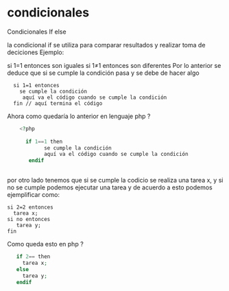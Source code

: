 # condicionales

Condicionales If else

la condicional if se utiliza para comparar resultados y realizar toma de deciciones
Ejemplo:

si 1=1 entonces son iguales
si 1≠1 entonces son diferentes
Por lo anterior se deduce que si se cumple la condición pasa y se debe de hacer algo

      si 1=1 entonces
        se cumple la condición
         aquí va el código cuando se cumple la condición
      fin // aquí termina el código 
Ahora como quedaría lo anterior en lenguaje php ?
```php
    <?php
      
      if 1==1 then
	        se cumple la condición
            aquí va el código cuando se cumple la condición
	   endif
	   
``` 

por otro lado tenemos que si se cumple la codicio se realiza una tarea x,
y si no se cumple podemos ejecutar una tarea y de acuerdo a esto podemos
ejemplificar como:

    si 2=2 entonces
      tarea x;
    si no entonces
       tarea y;
    fin

Como queda esto en php ?

```php
   if 2== then
     tarea x;
   else
     tarea y;
   endif	 
```
